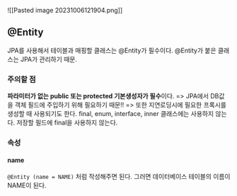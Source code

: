 ![[Pasted image 20231006121904.png]]

## @Entity
JPA를 사용해서 테이블과 매핑할 클래스는 @Entity가 필수이다.
@Entity가 붙은 클래스는 JPA가 관리하기 때문.

### 주의할 점
**파라미터가 없는 public 또는 protected 기본생성자가 필수**이다.
 => JPA에서 DB값을 객체 필드에 주입하기 위해 필요하기 때문!!
 => 또한 지연로딩시에 필요한 프록시를 생성할 때 사용되기도 한다.
final, enum, interface, inner 클래스에는 사용하지 않는다.
저장할 필드에 final을 사용하지 않는다.

### 속성
#### name
`@Entity (name = NAME)`
처럼 작성해주면 된다. 그러면 데이터베이스 테이블의 이름이 NAME이 된다.



